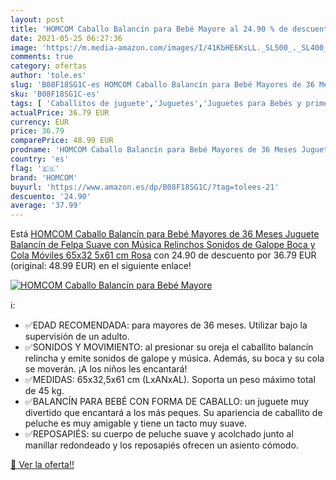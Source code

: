 ```yaml
---
layout: post
title: 'HOMCOM Caballo Balancín para Bebé Mayore al 24.90 % de descuento'
date: 2021-05-25 06:27:36
image: 'https://m.media-amazon.com/images/I/41KbHE6KsLL._SL500_._SL400_.jpg'
comments: true
category: ofertas
author: 'tole.es'
slug: 'B08F18SG1C-es HOMCOM Caballo Balancín para Bebé Mayores de 36 Meses...'
sku: 'B08F18SG1C-es'
tags: [ 'Caballitos de juguete','Juguetes','Juguetes para Bebés y primera infancia','Juguetes y juegos','bebé','homcom', ]
actualPrice: 36.79 EUR
currency: EUR
price: 36.79
comparePrice: 48.99 EUR
prodname: 'HOMCOM Caballo Balancín para Bebé Mayores de 36 Meses Juguete Balancín de Felpa Suave con Música Relinchos Sonidos de Galope Boca y Cola Móviles 65x32 5x61 cm Rosa'
country: 'es'
flag: '🇪🇸'
brand: 'HOMCOM'
buyurl: 'https://www.amazon.es/dp/B08F18SG1C/?tag=tolees-21'
descuento: '24.90'
average: '37.99'
---
```


Está [HOMCOM Caballo Balancín para Bebé Mayores de 36 Meses Juguete Balancín de Felpa Suave con Música Relinchos Sonidos de Galope Boca y Cola Móviles 65x32 5x61 cm Rosa](https://www.amazon.es/dp/B08F18SG1C/?tag=tolees-21) con 24.90 de descuento por 36.79 EUR (original: 48.99 EUR) en el siguiente enlace!

[![HOMCOM Caballo Balancín para Bebé Mayore](https://m.media-amazon.com/images/I/41KbHE6KsLL._SL500_._SL400_.jpg)](https://www.amazon.es/dp/B08F18SG1C/?tag=tolees-21)

ℹ️:

- ✅EDAD RECOMENDADA: para mayores de 36 meses. Utilizar bajo la supervisión de un adulto.
- ✅SONIDOS Y MOVIMIENTO: al presionar su oreja el caballito balancín relincha y emite sonidos de galope y música. Además, su boca y su cola se moverán. ¡A los niños les encantará!
- ✅MEDIDAS: 65x32,5x61 cm (LxANxAL). Soporta un peso máximo total de 45 kg.
- ✅BALANCÍN PARA BEBÉ CON FORMA DE CABALLO: un juguete muy divertido que encantará a los más peques. Su apariencia de caballito de peluche es muy amigable y tiene un tacto muy suave.
- ✅REPOSAPIÉS: su cuerpo de peluche suave y acolchado junto al manillar redondeado y los reposapiés ofrecen un asiento cómodo.

[🛒 Ver la oferta!!](https://www.amazon.es/dp/B08F18SG1C/?tag=tolees-21)
